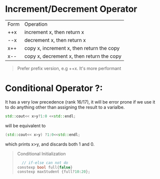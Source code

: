 # Increment/Decrement Operator
<table>
<tr>
<td >Form</td>
<td>Operation</td>
</tr>
<tr>
<td>++x</td>
<td>increment x, then return x</td>
</tr>
<tr>
<td>--x</td>
<td>decrement x, then return x</td>
</tr>
<tr>
<td>x++</td>
<td>copy x, increment x, then return the copy</td>
</tr>
<tr>
<td>x--</td>
<td>copy x, decrement x, then return the copy</td>
</tr>
</table>

> Prefer prefix version, e.g ++x.
> It's more performant

# Conditional Operator ?:
It has a very low precedence (rank 16/17), it will be error prone if we use it to do anything other than assigning the result to a varialbe.
```cpp
std::cout<< x>y?1:0 <<std::endl;
```
will be equivalent to
```cpp
(std::cout<< x>y) ?1:0<<std::endl;
```
which prints x>y, and discards both 1 and 0.

> Conditional Initialization
> ```cpp
> 	// if-else can not do
> constexp bool full{false}
>constexp maxStudent {full?10:20};
>```